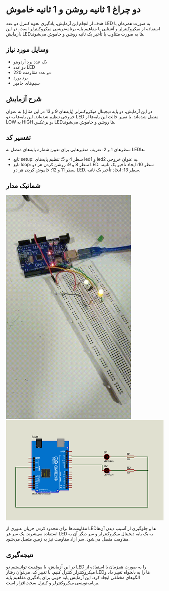 # دو چراغ 1 ثانیه روشن و 1 ثانیه خاموش 

هدف از انجام این آزمایش، یادگیری نحوه کنترل دو عدد LED به صورت همزمان با استفاده از میکروکنترلر و آشنایی با مفاهیم پایه برنامه‌نویسی میکروکنترلر است. در این آزمایش، LEDها به صورت متناوب با تأخیر یک ثانیه روشن و خاموش می‌شوند.

## وسایل مورد نیاز
* یک عدد برد آردوینو
* دو عدد LED
* 220 دو عدد مقاومت
* برد بورد
* سیم‌های جامپر

## شرح آزمایش
در این آزمایش، دو پایه دیجیتال میکروکنترلر (پایه‌های 9 و 13 در این مثال) به عنوان خروجی تنظیم شده‌اند. این پایه‌ها به دو LED متصل شده‌اند. با تغییر حالت این پایه‌ها از LOW به HIGH و برعکس، LEDها روشن و خاموش می‌شوند.

## تفسیر کد
سطرهای 1 و 2: تعریف متغیرهایی برای تعیین شماره پایه‌های متصل به LEDها.
* تابع setup:
سطر 4 و 5: تنظیم پایه‌های led1 و led2 به عنوان خروجی.
* تابع loop:
سطر 8 و 9: روشن کردن هر دو LED.
سطر 10: ایجاد تأخیر یک ثانیه.
سطر 11 و 12: خاموش کردن هر دو LED.
سطر 13: ایجاد تأخیر یک ثانیه.

## شماتیک مدار
![alt text](https://github.com/vahidseyyedi/microProcessor/blob/main/02%20Laboratory/img/l.e%202.gif)
![توضیح تصویر](https://github.com/vahidseyyedi/microProcessor/blob/main/02%20Laboratory/img/map%201.png)

مقاومت‌ها برای محدود کردن جریان عبوری از LEDها و جلوگیری از آسیب دیدن آن‌ها استفاده می‌شوند.
یک سر هر LED به یک پایه دیجیتال میکروکنترلر و سر دیگر آن به مقاومت متصل می‌شود.
سر آزاد مقاومت نیز به زمین متصل می‌شود.

## نتیجه‌گیری
در این آزمایش، با موفقیت توانستیم دو LED را به صورت همزمان با استفاده از میکروکنترلر کنترل کنیم. با تغییر کد، می‌توان رفتار LEDها را به دلخواه تغییر داد و الگوهای مختلفی ایجاد کرد. این آزمایش پایه خوبی برای یادگیری مفاهیم پایه برنامه‌نویسی میکروکنترلر و کنترل سخت‌افزار است.

